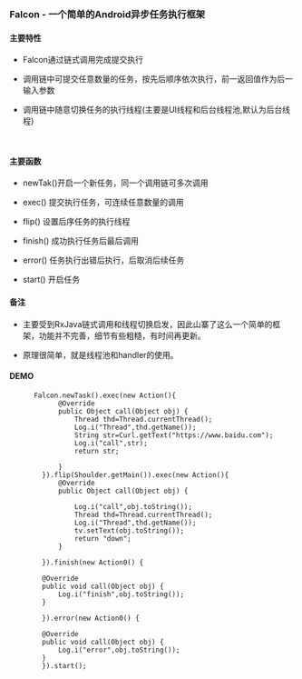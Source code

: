 ### Falcon - 一个简单的Android异步任务执行框架





#### 主要特性

- Falcon通过链式调用完成提交执行

- 调用链中可提交任意数量的任务，按先后顺序依次执行，前一返回值作为后一输入参数
​
- 调用链中随意切换任务的执行线程(主要是UI线程和后台线程池,默认为后台线程)

​

#### 主要函数

- newTak()开启一个新任务，同一个调用链可多次调用

- exec() 提交执行任务，可连续任意数量的调用

- flip() 设置后序任务的执行线程

- finish() 成功执行任务后最后调用

- error() 任务执行出错后执行，后取消后续任务

- start() 开启任务



#### 备注

- 主要受到RxJava链式调用和线程切换启发，因此山寨了这么一个简单的框架，功能并不完善，细节有些粗糙，有时间再更新。


- 原理很简单，就是线程池和handler的使用。


#### DEMO

````
      Falcon.newTask().exec(new Action(){
            @Override
            public Object call(Object obj) {
                Thread thd=Thread.currentThread();
                Log.i("Thread",thd.getName());
                String str=Curl.getText("https://www.baidu.com");
                Log.i("call",str);
                return str;

            }
        }).flip(Shoulder.getMain()).exec(new Action(){
            @Override
            public Object call(Object obj) {

                Log.i("call",obj.toString());
                Thread thd=Thread.currentThread();
                Log.i("Thread",thd.getName());
                tv.setText(obj.toString());
                return "down";
            }

        }).finish(new Action0() {

        @Override
        public void call(Object obj) {
            Log.i("finish",obj.toString());
        }

        }).error(new Action0() {

        @Override
        public void call(Object obj) {
            Log.i("error",obj.toString());
        }
        }).start();

        

